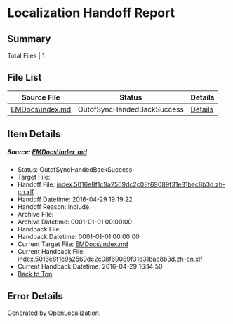 # <a name='report-top'></a> Localization Handoff Report

## Summary
 Total Files | 1

## File List
 Source File | Status | Details 
 ----------- | ------ | ------- 
 [EMDocs\index.md](https://github.com/Microsoft/EMDocs-pr/blob/b2fcd670ef87d44389d2dd01aa27eb4d8fec2ad9/EMDocs/index.md) | OutofSyncHandedBackSuccess | [Details](#e38c92a05d94ec0257965e44af0bee244ca5750959)

## Item Details
##### <a name='e38c92a05d94ec0257965e44af0bee244ca5750959'></a> Source: [EMDocs\index.md](https://github.com/Microsoft/EMDocs-pr/blob/b2fcd670ef87d44389d2dd01aa27eb4d8fec2ad9/EMDocs/index.md)
* Status: OutofSyncHandedBackSuccess
* Target File: 
* Handoff File: [index.5016e8f1c9a2569dc2c08f69089f31e31bac8b3d.zh-cn.xlf](https://github.com/Microsoft/EM.handoff/blob/2f4a589c7db24fefb6557e2f338dbbffd13ec7fb/ol-handoff/Microsoft/EMDocs-pr.zh-cn/master/index.5016e8f1c9a2569dc2c08f69089f31e31bac8b3d.zh-cn.xlf)
* Handoff Datetime: 2016-04-29 19:19:22
* Handoff Reason: Include
* Archive File: 
* Archive Datetime: 0001-01-01 00:00:00
* Handback File: 
* Handback Datetime: 0001-01-01 00:00:00
* Current Target File: [EMDocs\index.md](https://github.com/Microsoft/EMDocs-pr.zh-cn/blob/cbb3b23946ebf55f8f7dcfc988d6aa049cff9106/EMDocs/index.md)
* Current Handback File: [index.5016e8f1c9a2569dc2c08f69089f31e31bac8b3d.zh-cn.xlf](https://github.com/Microsoft/EM.handback/blob/79980b8833ca7ba10e2dffd94d6fa53577d9c59a/ol-handback/Microsoft/EMDocs-pr.zh-cn/master/index.5016e8f1c9a2569dc2c08f69089f31e31bac8b3d.zh-cn.xlf)
* Current Handback Datetime: 2016-04-29 16:14:50
* [Back to Top](#report-top)


## Error Details

Generated by OpenLocalization.

